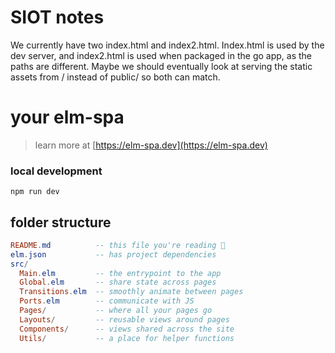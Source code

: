 # SIOT notes

We currently have two index.html and index2.html. Index.html is used by the dev
server, and index2.html is used when packaged in the go app, as the paths are
different. Maybe we should eventually look at serving the static assets from
/ instead of public/ so both can match.

# your elm-spa

> learn more at [https://elm-spa.dev](https://elm-spa.dev)

### local development

```
npm run dev
```

## folder structure

```elm
README.md          -- this file you're reading 👀
elm.json           -- has project dependencies
src/
  Main.elm         -- the entrypoint to the app
  Global.elm       -- share state across pages
  Transitions.elm  -- smoothly animate between pages
  Ports.elm        -- communicate with JS
  Pages/           -- where all your pages go
  Layouts/         -- reusable views around pages
  Components/      -- views shared across the site
  Utils/           -- a place for helper functions
```
